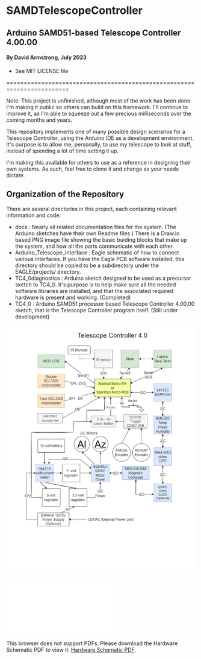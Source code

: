 # SAMDTelescopeController

## Arduino SAMD51-based Telescope Controller 4.00.00

#### By David Armstrong, July 2023
 - See MIT LICENSE file

========================================================================

Note: This project is unfinished, although most of the work has been done.  I'm making it public 
so others can build on this framework. I'll continue to improve it, as I'm able to squeeze out
a few precious milliseconds over the coming months and years.

This repository implements one of many possible design scenarios for a Telescope Controller, 
using the Arduino IDE as a development environment.  It's purpose is to allow me, personally,
to use my telescope to look at stuff, instead of spending a lot of time setting it up.

I'm making this available for others to use as a reference in designing their own systems.  As
such, feel free to clone it and change as your needs dictate.

## Organization of the Repository

There are several directories in this project, each containing relevant information and code:

 - docs : Nearly all related documentation files for the system. (The Arduino sketches have their own Readme files.) There is a Draw.io based PNG image file showing the basic buiding blocks that make up the system, and how all the parts communicate with each other.
 - Arduino_Telescope_Interface : Eagle schematic of how to connect various interfaces.  If you have the Eagle PCB software installed, this directory should be copied to be a subdirectory under the EAGLE/projects/ directory.
 - TC4_0diagnostics : Arduino sketch designed to be used as a precursor sketch to TC4_0.  It's purpose is to help make sure all the needed software libraries are installed, and that the associated required hardware is present and working. (Completed)
 - TC4_0 : Arduino SAMD51 processor based Telescope Controller 4.00.00 sketch, that is the Telescope Controller program itself. (Still under development)
 
 ![image](./docs/TelescopeController4_0.drawio.png)
 
 <object data="Arduino_Telescope_Interface/Telescope_Interface_shield.pdf" type="application/pdf" width="700px" height="700px">
    <embed src="Arduino_Telescope_Interface/Telescope_Interface_shield.pdf">
        <p>This browser does not support PDFs. Please download the Hardware Schematic PDF to view it: <a href="Arduino_Telescope_Interface/Telescope_Interface_shield.pdf">Hardware Schematic PDF</a>.</p>
    </embed>
</object>